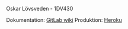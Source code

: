 Oskar Lövsveden - 1DV430

Dokumentation: [GitLab wiki](https://gitlab.lnu.se/1dv430/student/ol222hf/project/-/wikis/home)
Produktion: [Heroku](http://peaceful-harbor-10466.herokuapp.com/)
